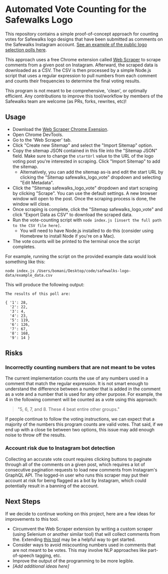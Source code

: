 # Automated Vote Counting for the Safewalks Logo

This repository contains a simple proof-of-concept approach for counting votes for Safewalks logo designs that have been submitted as comments on the Safewalks Instagram account. [See an example of the public logo selection polls here](https://www.instagram.com/p/CNoSB5ZDGfI/).

This approach uses a free Chrome extension called [Web Scraper](https://chrome.google.com/webstore/detail/web-scraper-free-web-scra/jnhgnonknehpejjnehehllkliplmbmhn/related?hl=en) to scrape comments from a given post on Instagram. Afterward, the scraped data is downloaded as a CSV. The CSV is then processed by a simple Node.js script that uses a regular expression to pull numbers from each comment and counts their frequencies to determine the final voting results. 

This program is not meant to be comprehensive, 'clean', or optimally efficient. Any contributions to improve this tool/workflow by members of the Safewalks team are welcome (as PRs, forks, rewrites, etc)!

## Usage
- Download the [Web Scraper Chrome Exension](https://chrome.google.com/webstore/detail/web-scraper-free-web-scra/jnhgnonknehpejjnehehllkliplmbmhn/related?hl=en).
- Open Chrome DevTools.
- Go to the 'Web Scraper' tab.
- Click "Create new Sitemap" and select the "Import Sitemap" option.
- Copy the sitemap JSON contained in this file into the "Sitemap JSON" field. Make sure to change the `startUrl` value to the URL of the logo voting post you're interested in scraping. Click "Import Sitemap" to add the sitemap.
    - Alternatively, you can add the sitemap as-is and edit the start URL by clicking the "Sitemap safewalks_logo_vote" dropdown and selecting "Edit Metadata".
- Click the "Sitemap safewalks_logo_vote" dropdown and start scraping by clicking "Scrape". You can use the default settings. A new browser window will open to the post. Once the scraping process is done, the window will close.
- Once scraping is complete, click the "Sitemap safewalks_logo_vote" and click "Export Data as CSV" to download the scraped data.
- Run the vote-counting script with `node index.js [insert the full path to the CSV file here]`. 
    - You will need to have Node.js installed to do this (consider using Homebrew to install Node if you're on a Mac).
- The vote counts will be printed to the terminal once the script completes.

For example, running the script on the provided example data would look something like this:
```
node index.js /Users/bomani/Desktop/code/safewalks-logo-data/example_data.csv
```

This will produce the following output:
```
The results of this poll are:

{ '1': 28,
  '2': 22,
  '3': 4,
  '4': 23,
  '5': 119,
  '6': 126,
  '7': 67,
  '8': 168,
  '9': 14 }
```

## Risks
### Incorrectly counting numbers that are not meant to be votes 
The current implementation counts the use of any numbers used in a comment that match the regular expression. It is not smart enough to understand the difference between a number that is added in the comment as a vote and a number that is used for any other purpose. For example, the 4 in the following comment will be counted as a vote using this approach:
> "5, 6, 7, and 8. These 4 beat entire other groups."

If people continue to follow the voting instructions, we can expect that a majority of the numbers this program counts are valid votes. That said, if we end up with a close tie between two options, this issue may add enough noise to throw off the results.

### Account risk due to Instagram bot detection
Collecting an accurate vote count requires clicking buttons to paginate through all of the comments on a given post, which requires a lot of consecutive pagination requests to load new comments from Instagram's GraphQL API. The logged-in user who runs this scraper may put their account at risk for being flagged as a bot by Instagram, which could potentially result in a banning of the account.

## Next Steps
If we decide to continue working on this project, here are a few ideas for improvements to this tool.
- Circumvent the Web Scraper extension by writing a custom scraper (using Selenium or another similar tool) that will collect comments from the. Extending [this tool](https://github.com/aahouzi/Instagram-Scraper-2021#bulb-scraping-comments) may be a helpful way to get started.
- Consider ways to avoid miscounting numbers used in comments that are not meant to be votes. This may involve NLP approaches like part-of-speech tagging, etc.
- Improve the output of the programming to be more legible.
- _[Add additional ideas here]_